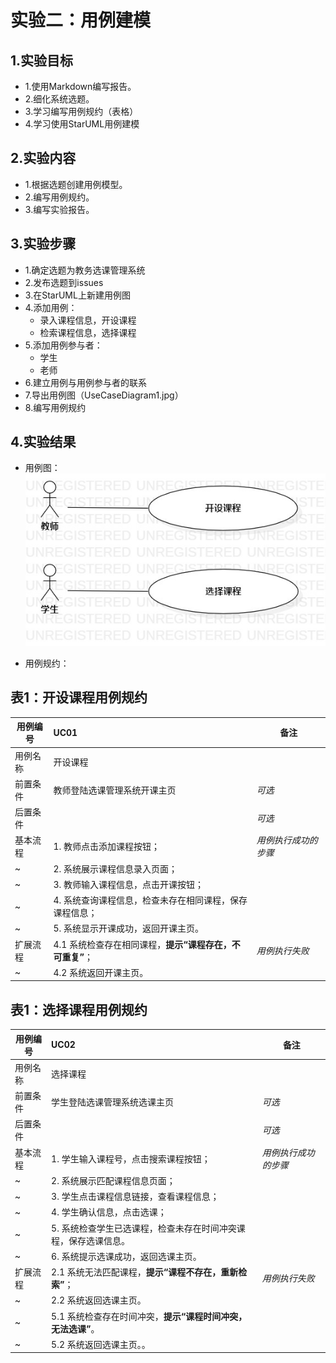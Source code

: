 # 实验二：用例建模

## 1.实验目标

- 1.使用Markdown编写报告。
- 2.细化系统选题。
- 3.学习编写用例规约（表格）
- 4.学习使用StarUML用例建模

## 2.实验内容
- 1.根据选题创建用例模型。
- 2.编写用例规约。
- 3.编写实验报告。

## 3.实验步骤
+ 1.确定选题为教务选课管理系统
+ 2.发布选题到issues
+ 3.在StarUML上新建用例图
+ 4.添加用例：
	- 录入课程信息，开设课程
	- 检索课程信息，选择课程
+ 5.添加用例参与者：
	- 学生
	- 老师
+ 6.建立用例与用例参与者的联系
+ 7.导出用例图（UseCaseDiagram1.jpg）
+ 8.编写用例规约

## 4.实验结果
+ 用例图：
  ![用例图](./UseCaseDiagram1.jpg)

+ 用例规约：
## 表1：开设课程用例规约  

用例编号  | UC01 | 备注  
-|:-|-  
用例名称  | 开设课程  |   
前置条件  | 教师登陆选课管理系统开课主页     | *可选*   
后置条件  |      | *可选*   
基本流程  | 1. 教师点击添加课程按钮；  |*用例执行成功的步骤*    
~| 2. 系统展示课程信息录入页面；  |   
~| 3. 教师输入课程信息，点击开课按钮；  |   
~| 4. 系统查询课程信息，检查未存在相同课程，保存课程信息；  |   
~| 5. 系统显示开课成功，返回开课主页。  |  
扩展流程  | 4.1 系统检查存在相同课程，**提示“课程存在，不可重复”**；  |*用例执行失败* 
 ~| 4.2 系统返回开课主页。  |
  
## 表1：选择课程用例规约 
用例编号  | UC02 | 备注  
-|:-|-  
用例名称  | 选择课程  |   
前置条件  | 学生登陆选课管理系统选课主页     | *可选*   
后置条件  |      | *可选*   
基本流程  | 1. 学生输入课程号，点击搜索课程按钮；  |*用例执行成功的步骤*    
~| 2. 系统展示匹配课程信息页面；  |   
~| 3. 学生点击课程信息链接，查看课程信息；  |   
~| 4. 学生确认信息，点击选课；  |   
~| 5. 系统检查学生已选课程，检查未存在时间冲突课程，保存选课信息。  |  
~| 6. 系统提示选课成功，返回选课主页。  |   
扩展流程  | 2.1 系统无法匹配课程，**提示“课程不存在，重新检索”**；  |*用例执行失败*  
~| 2.2 系统返回选课主页。  |  
~| 5.1 系统检查存在时间冲突，**提示“课程时间冲突，无法选课”**。  |
~| 5.2 系统返回选课主页。。  |
